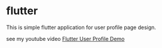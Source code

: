 # flutter
This is simple flutter application for user profile page design.

see my youtube video <a href="https://www.youtube.com/watch?v=NJ9LkDjwY4Y">Flutter User Profile Demo</a>
